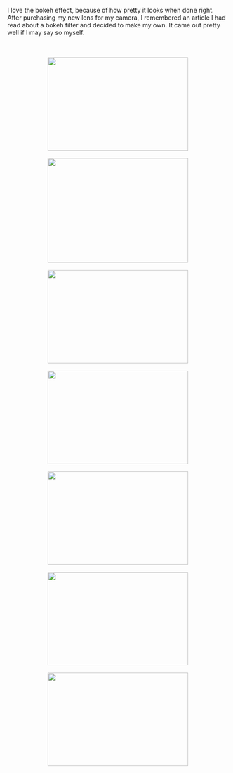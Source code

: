 

I love the bokeh effect, because of how pretty it looks when done right. After purchasing my new lens for my camera, I remembered an article I had read about a bokeh filter and decided to make my own. It came out pretty well if I may say so myself. <br /><a name='more'></a><br /><br /><div class="separator" style="clear: both; text-align: center;"><a href="http://3.bp.blogspot.com/-Ucl16iZk9P8/TaSNqquTVrI/AAAAAAAAAZI/jAjVJB7pHAo/s1600/148997_461435421525_503761525_6296231_6493083_n.jpg" imageanchor="1" style="margin-left: 1em; margin-right: 1em;"><img border="0" height="212" src="http://3.bp.blogspot.com/-Ucl16iZk9P8/TaSNqquTVrI/AAAAAAAAAZI/jAjVJB7pHAo/s320/148997_461435421525_503761525_6296231_6493083_n.jpg" width="320" /></a></div><br /><div class="separator" style="clear: both; text-align: center;"><a href="http://4.bp.blogspot.com/-a9vs4zhoAmw/TaSNqxqpBxI/AAAAAAAAAZM/nv_LC59zX4Q/s1600/154101_461435121525_503761525_6296227_1929810_n.jpg" imageanchor="1" style="margin-left: 1em; margin-right: 1em;"><img border="0" height="238" src="http://4.bp.blogspot.com/-a9vs4zhoAmw/TaSNqxqpBxI/AAAAAAAAAZM/nv_LC59zX4Q/s320/154101_461435121525_503761525_6296227_1929810_n.jpg" width="320" /></a></div><br /><div class="separator" style="clear: both; text-align: center;"><a href="http://2.bp.blogspot.com/-HG0siKJLwZM/TaSNrNMmXyI/AAAAAAAAAZQ/x38zl4pALVc/s1600/154169_463469996525_503761525_6321153_2899783_n.jpg" imageanchor="1" style="margin-left: 1em; margin-right: 1em;"><img border="0" height="212" src="http://2.bp.blogspot.com/-HG0siKJLwZM/TaSNrNMmXyI/AAAAAAAAAZQ/x38zl4pALVc/s320/154169_463469996525_503761525_6321153_2899783_n.jpg" width="320" /></a></div><br /><div class="separator" style="clear: both; text-align: center;"><a href="http://2.bp.blogspot.com/-ZejFi-i5Mtc/TaSNrXSnJ_I/AAAAAAAAAZU/EsYsfEkOI6U/s1600/154674_463110906525_503761525_6316094_2985166_n.jpg" imageanchor="1" style="margin-left: 1em; margin-right: 1em;"><img border="0" height="212" src="http://2.bp.blogspot.com/-ZejFi-i5Mtc/TaSNrXSnJ_I/AAAAAAAAAZU/EsYsfEkOI6U/s320/154674_463110906525_503761525_6316094_2985166_n.jpg" width="320" /></a></div><br /><div class="separator" style="clear: both; text-align: center;"><a href="http://2.bp.blogspot.com/-BFNoD5QzXEw/TaSNr04NISI/AAAAAAAAAZY/q_cTCymubHg/s1600/155778_461435326525_503761525_6296230_409565_n.jpg" imageanchor="1" style="margin-left: 1em; margin-right: 1em;"><img border="0" height="212" src="http://2.bp.blogspot.com/-BFNoD5QzXEw/TaSNr04NISI/AAAAAAAAAZY/q_cTCymubHg/s320/155778_461435326525_503761525_6296230_409565_n.jpg" width="320" /></a></div><br /><div class="separator" style="clear: both; text-align: center;"><a href="http://2.bp.blogspot.com/-5g5Kv-vIgl0/TaSNsEpDCEI/AAAAAAAAAZc/e6lDoX-W7VQ/s1600/155788_461435241525_503761525_6296229_5318154_n.jpg" imageanchor="1" style="margin-left: 1em; margin-right: 1em;"><img border="0" height="212" src="http://2.bp.blogspot.com/-5g5Kv-vIgl0/TaSNsEpDCEI/AAAAAAAAAZc/e6lDoX-W7VQ/s320/155788_461435241525_503761525_6296229_5318154_n.jpg" width="320" /></a></div><br /><div class="separator" style="clear: both; text-align: center;"><a href="http://1.bp.blogspot.com/-sjYV8aXf5Z8/TaSNsTSR3TI/AAAAAAAAAZg/i6Ax8k_9oog/s1600/155892_463469946525_503761525_6321152_4004136_n.jpg" imageanchor="1" style="margin-left: 1em; margin-right: 1em;"><img border="0" height="212" src="http://1.bp.blogspot.com/-sjYV8aXf5Z8/TaSNsTSR3TI/AAAAAAAAAZg/i6Ax8k_9oog/s320/155892_463469946525_503761525_6321152_4004136_n.jpg" width="320" /></a></div>